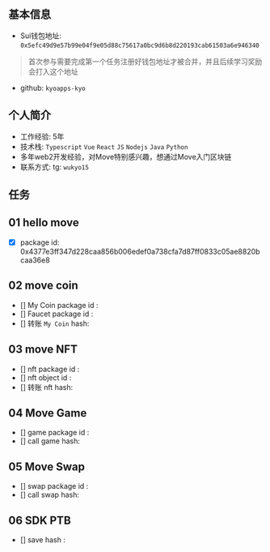 ## 基本信息
- Sui钱包地址: `0x5efc49d9e57b99e04f9e05d88c75617a0bc9d6b8d220193cab61503a6e946340`
> 首次参与需要完成第一个任务注册好钱包地址才被合并，并且后续学习奖励会打入这个地址
- github: `kyoapps-kyo`

## 个人简介
- 工作经验: 5年
- 技术栈: `Typescript` `Vue` `React` `JS` `Nodejs` `Java` `Python`
- 多年web2开发经验，对Move特别感兴趣，想通过Move入门区块链
- 联系方式: tg: `wukyo15` 

## 任务

##   01 hello move  
- [x] package id: 0x4377e3ff347d228caa856b006edef0a738cfa7d87ff0833c05ae8820bcaa36e8

##   02 move coin
- [] My Coin package id : 
- [] Faucet package id : 
- [] 转账 `My Coin` hash:

##   03 move NFT
- [] nft package id :
- [] nft object id : 
- [] 转账 nft  hash:

##   04 Move Game
- [] game package id :
- [] call game hash:

##   05 Move Swap
- [] swap package id :
- [] call swap hash:

##   06 SDK PTB
- [] save hash :
